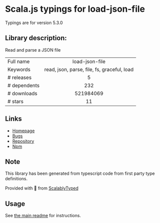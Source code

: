 
# Scala.js typings for load-json-file

Typings are for version 5.3.0

## Library description:
Read and parse a JSON file

|                    |                 |
| ------------------ | :-------------: |
| Full name          | load-json-file |
| Keywords           | read, json, parse, file, fs, graceful, load |
| # releases         | 5 |
| # dependents       | 232 |
| # downloads        | 521984069 |
| # stars            | 11 |

## Links
- [Homepage](https://github.com/sindresorhus/load-json-file#readme)
- [Bugs](https://github.com/sindresorhus/load-json-file/issues)
- [Repository](https://github.com/sindresorhus/load-json-file)
- [Npm](https://www.npmjs.com/package/load-json-file)
    


## Note
This library has been generated from typescript code from first party type definitions.

Provided with :purple_heart: from [ScalablyTyped](https://github.com/oyvindberg/ScalablyTyped)

## Usage
See [the main readme](../../readme.md) for instructions.


